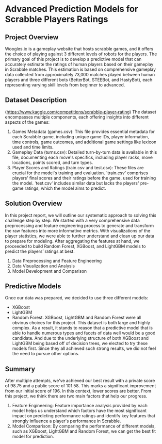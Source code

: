 # Advanced Prediction Models for Scrabble Players Ratings

## Project Overview
Woogles.io is a gameplay website that hosts scrabble games, and it offers the choice of playing against 3 different levels of robots for the players. The primary goal of this project is to develop a predictive model that can accurately estimate the ratings of human players based on their gameplay in Scrabble matches. This estimation is based on comprehensive gameplay data collected from approximately 73,000 matches played between human players and three different bots (BetterBot, STEEBot, and HastyBot), each representing varying skill levels from beginner to advanced.

## Dataset Description
(https://www.kaggle.com/competitions/scrabble-player-rating)
The dataset encompasses multiple components, each offering insights into different aspects of the games:
1. Games Metadata (games.csv): This file provides essential metadata for each Scrabble game, including unique game IDs, player information, time controls, game outcomes, and additional game settings like lexicon used and time limits.
2. Gameplay Data (turns.csv): Detailed turn-by-turn data is available in this file, documenting each move's specifics, including player racks, move locations, points scored, and turn types.
3. Player Scores and Ratings (train.csv and test.csv): These files are crucial for the model's training and evaluation. 'train.csv' comprises players' final scores and their ratings before the game, used for training the model. 'test.csv' includes similar data but lacks the players' pre-game ratings, which the model aims to predict.

## Solution Overview
In this project report, we will outline our systematic approach to solving this challenge step by step. We started with a very comprehensive data preprocessing and feature engineering process to generate and transform the raw features into more informative metrics. With visualizations of the player statistics, we were able to further understand and clean up our data to prepare for modeling. After aggregating the features at hand, we proceeded to build Random Forest, XGBoost, and LightGBM models to predict the players’ ratings at best.
1. Data Preprocessing and Feature Engineering
2. Data Visualization and Analysis
3. Model Development and Comparison

## Predictive Models
Once our data was prepared, we decided to use three different models:
- XGBoost
- LightGBM
- Random Forest.
XGBoost, LightGBM and Random Forest were all obvious choices for this project. This dataset is both large and highly complex. As a result, it stands to reason that a predictive model that is able to handle numerous types and facets of data well would be a good candidate. And due to the underlying structure of both XGBoost and LightGBM being based off of decision trees, we elected to try these models first. Since they all achieved such strong results, we did not feel the need to pursue other options.

## Summary
After multiple attempts, we've achieved our best result with a private score of 98.75 and a public score of 101.58. This marks a significant improvement from our initial score of 196. In this context, lower scores are better. From this project, we think there are two main factors that help our progress.
1. Feature Engineering: Feature importance analysis provided by each model helps us understand which factors have the most significant impact on predicting performance ratings and identify key features that strongly influence a player's performance in Scrabble.
2. Model Comparison: By comparing the performance of different models, such as XGBoost, LightGBM and Random Forest, we can get the best fit model for prediction.


